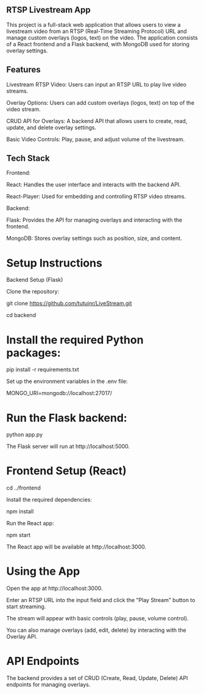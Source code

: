 ## RTSP Livestream App
This project is a full-stack web application that allows users to view a livestream video from an RTSP (Real-Time Streaming Protocol) URL and manage custom overlays (logos, text) on the video. The application consists of a React frontend and a Flask backend, with MongoDB used for storing overlay settings.

## Features
Livestream RTSP Video: Users can input an RTSP URL to play live video streams.

Overlay Options: Users can add custom overlays (logos, text) on top of the video stream.

CRUD API for Overlays: A backend API that allows users to create, read, update, and delete overlay settings.

Basic Video Controls: Play, pause, and adjust volume of the livestream.

## Tech Stack
Frontend:

React: Handles the user interface and interacts with the backend API.

React-Player: Used for embedding and controlling RTSP video streams.

Backend:

Flask: Provides the API for managing overlays and interacting with the frontend.

MongoDB: Stores overlay settings such as position, size, and content.


# Setup Instructions
Backend Setup (Flask)

Clone the repository:

git clone https://github.com/tutujnr/LiveStream.git

cd backend

# Install the required Python packages:

pip install -r requirements.txt

Set up the environment variables in the .env file:

MONGO_URI=mongodb://localhost:27017/

# Run the Flask backend:

python app.py

The Flask server will run at http://localhost:5000.

# Frontend Setup (React)

cd ../frontend

Install the required dependencies:

npm install

Run the React app:

npm start

The React app will be available at http://localhost:3000.

# Using the App

Open the app at http://localhost:3000.

Enter an RTSP URL into the input field and click the "Play Stream" button to start streaming.

The stream will appear with basic controls (play, pause, volume control).

You can also manage overlays (add, edit, delete) by interacting with the Overlay API.

# API Endpoints
The backend provides a set of CRUD (Create, Read, Update, Delete) API endpoints for managing overlays.
